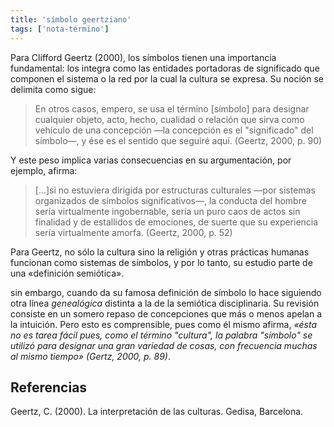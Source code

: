 ```yaml
---
title: 'símbolo geertziano'
tags: ['nota-término']
---
```


Para Clifford Geertz (2000), los símbolos tienen una importancia fundamental: los integra como las entidades portadoras de significado que componen el sistema o la red por la cual la cultura se expresa. Su noción se delimita como sigue:

>En otros casos, empero, se usa el término [símbolo] para designar cualquier objeto, acto, hecho, cualidad o relación que sirva como vehículo de una concepción —la concepción es el "significado" del símbolo—, y ése es el sentido que seguiré aquí. (Geertz, 2000, p. 90)

Y este peso implica varias consecuencias en su argumentación, por ejemplo, afirma:

>[...]si no estuviera dirigida por estructuras culturales —por sistemas organizados de símbolos significativos—, la conducta del hombre sería virtualmente ingobernable, sería un puro caos de actos sin finalidad y de estallidos de emociones, de suerte que su experiencia sería virtualmente amorfa. (Geertz, 2000, p. 52)

Para Geertz, no sólo la cultura sino la religión y otras prácticas humanas funcionan como sistemas de símbolos, y por lo tanto, su estudio parte de una «definición semiótica».

sin embargo, cuando da su famosa definición de símbolo lo hace siguiendo otra línea *genealógica* distinta a la de la semiótica disciplinaria. Su revisión consiste en un somero repaso de concepciones que más o menos apelan a la intuición. Pero esto es comprensible, pues como él mismo afirma, *«ésta no es tarea fácil pues, como el término "cultura", la palabra "símbolo" se utilizó para designar una gran variedad de cosas, con frecuencia muchas al mismo tiempo» (Gertz, 2000, p. 89)*.


## Referencias

Geertz, C. (2000). La interpretación de las culturas. Gedisa, Barcelona.
